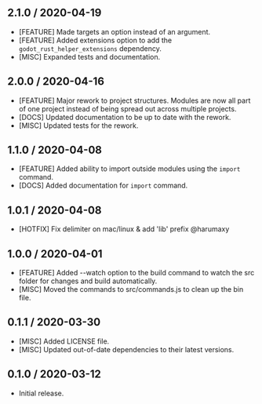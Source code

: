 ## 2.1.0 / 2020-04-19
- [FEATURE] Made targets an option instead of an argument.
- [FEATURE] Added extensions option to add the `godot_rust_helper_extensions` dependency.
- [MISC] Expanded tests and documentation.

## 2.0.0 / 2020-04-16
- [FEATURE] Major rework to project structures. Modules are now all part of one project instead of being spread out across multiple projects.
- [DOCS] Updated documentation to be up to date with the rework.
- [MISC] Updated tests for the rework.

## 1.1.0 / 2020-04-08
- [FEATURE] Added ability to import outside modules using the `import` command.
- [DOCS] Added documentation for `import` command.

## 1.0.1 / 2020-04-08
- [HOTFIX] Fix delimiter on mac/linux & add 'lib' prefix @harumaxy

## 1.0.0 / 2020-04-01
- [FEATURE] Added --watch option to the build command to watch the src folder for changes and build automatically.
- [MISC] Moved the commands to src/commands.js to clean up the bin file.

## 0.1.1 / 2020-03-30
- [MISC] Added LICENSE file.
- [MISC] Updated out-of-date dependencies to their latest versions.

## 0.1.0 / 2020-03-12
- Initial release.